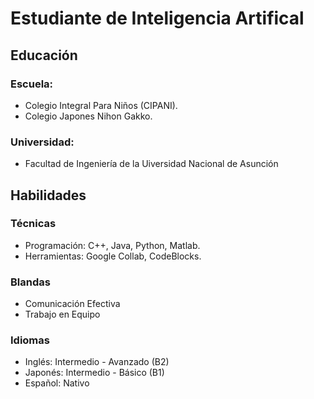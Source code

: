 # Estudiante de Inteligencia Artifical


## Educación

### Escuela:
- Colegio Integral Para Niños (CIPANI).
- Colegio Japones Nihon Gakko.

### Universidad:
- Facultad de Ingeniería de la Uiversidad Nacional de Asunción

## Habilidades

### Técnicas
- Programación: C++, Java, Python, Matlab.
- Herramientas: Google Collab, CodeBlocks.
  
### Blandas
- Comunicación Efectiva
- Trabajo en Equipo

### Idiomas
- Inglés: Intermedio - Avanzado (B2)
- Japonés: Intermedio - Básico (B1) 
- Español: Nativo

